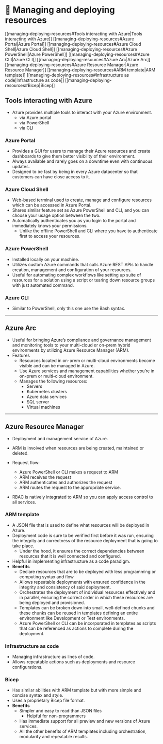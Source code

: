 # 🕋 Managing and deploying resources

[[managing-deploying-resources#Tools interacting with Azure|Tools interacting with Azure]]
	[[managing-deploying-resources#Azure Portal|Azure Portal]]
	[[managing-deploying-resources#Azure Cloud Shell|Azure Cloud Shell]]
	[[managing-deploying-resources#Azure PowerShell|Azure PowerShell]]
	[[managing-deploying-resources#Azure CLI|Azure CLI]]
	[[managing-deploying-resources#Azure Arc|Azure Arc]]
[[managing-deploying-resources#Azure Resource Manager|Azure Resource Manager]]
	[[managing-deploying-resources#ARM template|ARM template]]
	[[managing-deploying-resources#Infrastructure as code|Infrastructure as code]]
	[[managing-deploying-resources#Bicep|Bicep]]

## Tools interacting with Azure

- Azure provides multiple tools to interact with your Azure environment.
    - via Azure portal
    - via PowerShell
    - via CLI

### Azure Portal

- Provides a GUI for users to manage their Azure resources and create dashboards to give them better visibility of their environment.
- Always available and rarely goes on a downtime even with continuous updates.
- Designed to be fast by being in every Azure datacenter so that customers can have close access to it.

### Azure Cloud Shell

- Web-based terminal used to create, manage and configure resources which can be accessed in Azure Portal.
- Shares similar feature set as Azure PowerShell and CLI, and you can choose your usage option between the two.
- Automatically authenticates you as you login to the portal and immediately knows your permissions.
    - Unlike the offline PowerShell and CLI where you have to authenticate first to access your resources.

### Azure PowerShell

- Installed locally on your machine.
- Utilizes custom Azure commands that calls Azure REST APIs to handle creation, management and configuration of your resources.
- Useful for automating complex workflows like setting up suite of resources for a solution using a script or tearing down resource groups with just automated command.

### Azure CLI

- Similar to PowerShell, only this one use the Bash syntax.

---

## Azure Arc

- Useful for bringing Azure’s compliance and governance management and monitoring tools to your multi-cloud or on-prem hybrid environments by utilizing Azure Resource Manager (ARM).
- Features
    - Resources located in on-prem or multi-cloud environments become visible and can be managed in Azure.
    - Use Azure services and management capabilities whether you’re in on-prem or multi-cloud environment.
    - Manages the following resources:
        - Servers
        - Kubernetes clusters
        - Azure data services
        - SQL server
        - Virtual machines

---

## Azure Resource Manager

- Deployment and management service of Azure.    
- ARM is involved when resources are being created, maintained or deleted.
    
- Request flow:
    - Azure PowerShell or CLI makes a request to ARM
    - ARM receives the request
    - ARM authenticates and authorizes the request
    - ARM routes the request to the appropriate service.

- RBAC is natively integrated to ARM so you can apply access control to all services.

### ARM template

- A JSON file that is used to define what resources will be deployed in Azure.
- Deployment code is sure to be verified first before it was run, ensuring the integrity and correctness of the resource deployment that is going to take place.
    - Under the hood, it ensures the correct dependencies between resources that it is well connected and configured.
- Helpful in implementing infrastructure as a code paradigm.
- **Benefits**
    - Declare resources that are to be deployed with less programming or computing syntax and flow
    - Allows repeatable deployments with ensured confidence in the integrity and consistency of said deployment.
    - Orchestrates the deployment of individual resources effectively and in parallel, ensuring the correct order in which these resources are being deployed and provisioned.
    - Templates can be broken down into small, well-defined chunks and these chunks can be reused in templates defining an entire environment like Development or Test environments.
    - Azure PowerShell or CLI can be incorporated in templates as scripts that can be referenced as actions to complete during the deployment.

### Infrastructure as code

- Managing infrastructure as lines of code.
- Allows repeatable actions such as deployments and resource configurations.

### Bicep

- Has similar abilities with ARM template but with more simple and concise syntax and style.
- Uses a proprietary Bicep file format.
- **Benefits**
    - Simpler and easy to read than JSON files
        - Helpful for non-programmers
    - Has immediate support for all preview and new versions of Azure services.
    - All the other benefits of ARM templates including orchestration, modularity and repeatable results.